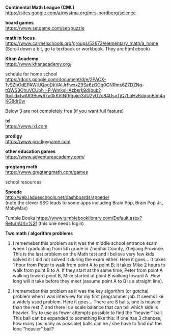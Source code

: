 **Continental Math League (CML)**  
https://sites.google.com/a/mystma.org/mrs-nordberg/science

**board games**  
https://www.setgame.com/set/puzzle  

**math in focus**  
https://www.carmelschools.org/groups/52673/elementary_math/a_home
(Scroll down a bit, go to textbook or workbook. They are html ebook)

**Khan Academy**  
https://www.khanacademy.org/  

schdule for home school   
https://docs.google.com/document/d/e/2PACX-1vSZhOdEPAWjUQpqDkVAlJrFwxxZ9Sa6zGOq0CNRms6Z7DZNq-tQWS3OhuVCUbh_-P-WmksHAzbsrk9d/pub?fbclid=IwAR3Buw67u0kKhtNfRgujm3dU2yU2c84DsvTjQ7LqHvBdqonBlm4nKG8dr0w  

Below 3 are not completely free (if you want full feature)  

**ixl**  
https://www.ixl.com  

**prodigy**  
https://www.prodigygame.com  

**other education games**  
https://www.adventureacademy.com/  

**gregtang math**  
https://www.gregtangmath.com/games  

school resources  

**Spoede**  
http://web.ladueschools.net/dashboards/spoede/  
(note the clever SSO leads to some apps including Brain Pop, Brain Pop Jr., MobyMax)

Tumble Books
https://www.tumblebooklibrary.com/Default.aspx?ReturnUrl=%2f (this one needs login)

**Two math / algorithm problems**  
1. I rememeber this problem as it was the middle school entrance exam when I graduating from 5th grade in Zhenhai County, Zhejiang Province. This is the last problem on the Math test and I believe very few kids solved it: I did not solved it during the exam either. Here it goes...
It takes 1 hour from Peter to walk from point A to point B; it takes Mike 2 hours to walk from point B to A. If they start at the same time, Peter from point A walking toward point B, Mike started at point B walking toward A. How long will it take before they meet (assume point A to B is a straight line).

2. I rememeber this problem as it was the key algorithm (or gotcha) problem when I was interview for my first programmer job. It seems like a widely used problem. Here it goes... 
There are 8 balls, one is heavier than the rest 7, and there is a scale balance that can tell which side is heavier. Try to use as fewer attempts possible to find the "heavier" ball. This ball can be expanded to something like this: if one has 3 chances, how many (as many as possible) balls can he / she have to find out the lone "heavier" ball?

